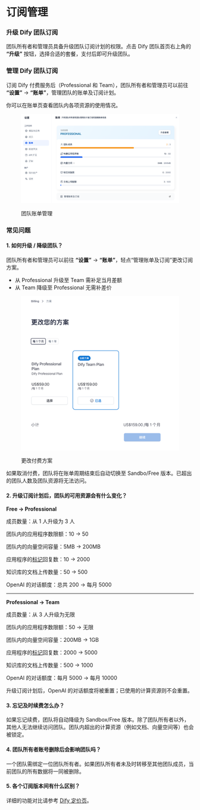 # 订阅管理

### 升级 Dify 团队订阅

团队所有者和管理员具备升级团队订阅计划的权限。点击 Dify 团队首页右上角的 **“升级”** 按钮，选择合适的套餐，支付后即可升级团队。

### 管理 Dify 团队订阅

订阅 Dify 付费服务后（Professional 和 Team），团队所有者和管理员可以前往 **“设置”** → **“账单”**，管理团队的账单及订阅计划。

你可以在账单页查看团队内各项资源的使用情况。

<figure><img src="../../.gitbook/assets/image (5).png" alt=""><figcaption><p>团队账单管理</p></figcaption></figure>

### 常见问题

#### 1. 如何升级 / 降级团队？

团队所有者和管理员可以前往 **“设置”** → **“账单”**，轻点“管理账单及订阅”更改订阅方案。

* 从 Professional 升级至 Team 需补足当月差额
* 从 Team 降级至 Professional 无需补差价

<figure><img src="../../.gitbook/assets/image (6).png" alt=""><figcaption><p>更改付费方案</p></figcaption></figure>

如果取消付费，团队将在账单周期结束后自动切换至 Sandbo/Free 版本。已超出的团队人数及团队资源将无法访问。

#### 2. 升级订阅计划后，团队的可用资源会有什么变化？

**Free → Professional**

成员数量：从 1 人升级为 3 人

团队内的应用程序数限额：10 → 50

团队内的向量空间容量：5MB → 200MB

应用程序的[标记](https://docs.dify.ai/v/zh-hans/guides/biao-zhu/logs)回复数：10 → 2000

知识库的文档上传数量：50 → 500

OpenAI  的对话额度：总共 200 → 每月 5000

***

**Professional → Team**

成员数量：从 3 人升级为无限

团队内的应用程序数限额：50 → 无限

团队内的向量空间容量：200MB → 1GB

应用程序的[标记](https://docs.dify.ai/v/zh-hans/guides/biao-zhu/logs)回复数：2000 → 5000

知识库的文档上传数量：500 → 1000

OpenAI  的对话额度：每月 5000 → 每月 10000

升级订阅计划后，OpenAI 的对话额度将被重置；已使用的计算资源则不会重置。

#### 3. 忘记及时续费怎么办？

如果忘记续费，团队将自动降级为 Sandbox/Free 版本。除了团队所有者以外，其他人无法继续访问团队。团队内超出的计算资源（例如文档、向量空间等）也会被锁定。

#### 4. 团队所有者账号删除后会影响团队吗？

一个团队需绑定一位团队所有者。如果团队所有者未及时转移至其他团队成员，当前团队的所有数据将一同被删除。

#### 5. 各个订阅版本间有什么区别？

详细的功能对比请参考 [Dify 定价页](https://dify.ai/pricing)。
